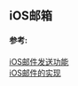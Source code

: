 ## iOS邮箱




#### 参考:
[iOS邮件发送功能](https://www.jianshu.com/p/310c618013f3)  
[iOS邮件的实现](https://www.jianshu.com/p/428371c4aa21)  





